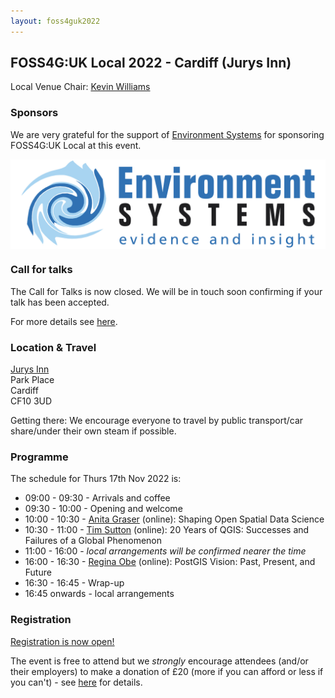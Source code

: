 ```yaml
---
layout: foss4guk2022
---
```


## FOSS4G:UK Local 2022 - Cardiff (Jurys Inn)

Local Venue Chair: [Kevin Williams](mailto:Kevin.Williams001@gov.wales)

### Sponsors
We are very grateful for the support of [Environment Systems](https://www.envsys.co.uk/) for sponsoring FOSS4G:UK Local at this event.<br>

[<img src="images/env-sys.jpg" align="middle">](https://www.envsys.co.uk/)

### Call for talks

The Call for Talks is now closed. We will be in touch soon confirming if your talk has been accepted. 

For more details see [here](https://uk.osgeo.org/foss4guk2022local/index.html#call-for-talks).

### Location & Travel

[Jurys Inn](https://www.openstreetmap.org/?mlat=51.48290&mlon=-3.17505#map=17/51.48290/-3.17505)<br>
Park Place<br>
Cardiff<br>
CF10 3UD

Getting there: We encourage everyone to travel by public transport/car share/under their own steam if possible.





### Programme

The schedule for Thurs 17th Nov 2022 is:
- 09:00 - 09:30 - Arrivals and coffee
- 09:30 - 10:00 - Opening and welcome
- 10:00 - 10:30 - [Anita Graser](https://anitagraser.com/) (online): Shaping Open Spatial Data Science
- 10:30 - 11:00 - [Tim Sutton](https://kartoza.com/the_team/HR-EMP-00002/) (online): 20 Years of QGIS: Successes and Failures of a Global Phenomenon
- 11:00 - 16:00 - *local arrangements will be confirmed nearer the time*
- 16:00 - 16:30 - [Regina Obe](https://twitter.com/reginaobe) (online): PostGIS Vision: Past, Present, and Future
- 16:30 - 16:45 - Wrap-up
- 16:45 onwards - local arrangements

### Registration

[Registration is now open!](https://www.eventbrite.co.uk/e/foss4g-uk-local-2022-tickets-405826868087)

The event is free to attend but we *strongly* encourage attendees (and/or their employers) to make a donation of £20 (more if you can afford or less if you can't) - see [here](https://uk.osgeo.org/foss4guk2022local/index.html#registration) for details.

